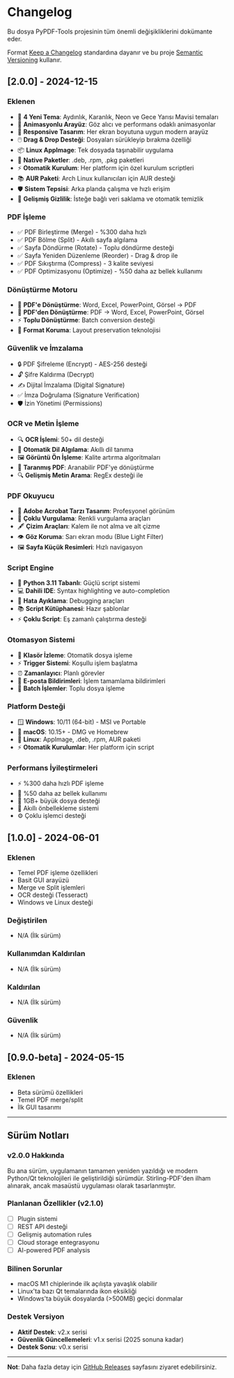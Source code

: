 # Changelog

Bu dosya PyPDF-Tools projesinin tüm önemli değişikliklerini dokümante eder.

Format [Keep a Changelog](https://keepachangelog.com/en/1.0.0/) standardına dayanır ve bu proje [Semantic Versioning](https://semver.org/spec/v2.0.0.html) kullanır.

## [2.0.0] - 2024-12-15

### Eklenen
- 🎨 **4 Yeni Tema**: Aydınlık, Karanlık, Neon ve Gece Yarısı Mavisi temaları
- 🔄 **Animasyonlu Arayüz**: Göz alıcı ve performans odaklı animasyonlar
- 📱 **Responsive Tasarım**: Her ekran boyutuna uygun modern arayüz
- 🖱️ **Drag & Drop Desteği**: Dosyaları sürükleyip bırakma özelliği
- 📦 **Linux AppImage**: Tek dosyada taşınabilir uygulama
- 🐧 **Native Paketler**: .deb, .rpm, .pkg paketleri
- ⚡ **Otomatik Kurulum**: Her platform için özel kurulum scriptleri
- 📚 **AUR Paketi**: Arch Linux kullanıcıları için AUR desteği
- 🛡️ **Sistem Tepsisi**: Arka planda çalışma ve hızlı erişim
- 🔐 **Gelişmiş Gizlilik**: İsteğe bağlı veri saklama ve otomatik temizlik

### PDF İşleme
- ✅ PDF Birleştirme (Merge) - %300 daha hızlı
- ✅ PDF Bölme (Split) - Akıllı sayfa algılama
- ✅ Sayfa Döndürme (Rotate) - Toplu döndürme desteği
- ✅ Sayfa Yeniden Düzenleme (Reorder) - Drag & drop ile
- ✅ PDF Sıkıştırma (Compress) - 3 kalite seviyesi
- ✅ PDF Optimizasyonu (Optimize) - %50 daha az bellek kullanımı

### Dönüştürme Motoru
- 🔄 **PDF'e Dönüştürme**: Word, Excel, PowerPoint, Görsel → PDF
- 🔄 **PDF'den Dönüştürme**: PDF → Word, Excel, PowerPoint, Görsel
- ⚡ **Toplu Dönüştürme**: Batch conversion desteği
- 🎯 **Format Koruma**: Layout preservation teknolojisi

### Güvenlik ve İmzalama
- 🔒 PDF Şifreleme (Encrypt) - AES-256 desteği
- 🔓 Şifre Kaldırma (Decrypt)
- ✍️ Dijital İmzalama (Digital Signature)
- ✅ İmza Doğrulama (Signature Verification)
- 🛡️ İzin Yönetimi (Permissions)

### OCR ve Metin İşleme
- 🔍 **OCR İşlemi**: 50+ dil desteği
- 🤖 **Otomatik Dil Algılama**: Akıllı dil tanıma
- 🖼️ **Görüntü Ön İşleme**: Kalite artırma algoritmaları
- 📝 **Taranmış PDF**: Aranabilir PDF'ye dönüştürme
- 🔍 **Gelişmiş Metin Arama**: RegEx desteği ile

### PDF Okuyucu
- 📖 **Adobe Acrobat Tarzı Tasarım**: Profesyonel görünüm
- 🎨 **Çoklu Vurgulama**: Renkli vurgulama araçları
- 🖋️ **Çizim Araçları**: Kalem ile not alma ve alt çizme
- 👁️ **Göz Koruma**: Sarı ekran modu (Blue Light Filter)
- 🖼️ **Sayfa Küçük Resimleri**: Hızlı navigasyon

### Script Engine
- 🐍 **Python 3.11 Tabanlı**: Güçlü script sistemi
- 💻 **Dahili IDE**: Syntax highlighting ve auto-completion
- 🔧 **Hata Ayıklama**: Debugging araçları
- 📚 **Script Kütüphanesi**: Hazır şablonlar
- ⚡ **Çoklu Script**: Eş zamanlı çalıştırma desteği

### Otomasyon Sistemi
- 📁 **Klasör İzleme**: Otomatik dosya işleme
- ⚡ **Trigger Sistemi**: Koşullu işlem başlatma
- ⏰ **Zamanlayıcı**: Planlı görevler
- 📧 **E-posta Bildirimleri**: İşlem tamamlama bildirimleri
- 🔄 **Batch İşlemler**: Toplu dosya işleme

### Platform Desteği
- 🪟 **Windows**: 10/11 (64-bit) - MSI ve Portable
- 🍎 **macOS**: 10.15+ - DMG ve Homebrew
- 🐧 **Linux**: AppImage, .deb, .rpm, AUR paketi
- ⚡ **Otomatik Kurulumlar**: Her platform için script

### Performans İyileştirmeleri
- ⚡ %300 daha hızlı PDF işleme
- 🧠 %50 daha az bellek kullanımı
- 📁 1GB+ büyük dosya desteği
- 🔄 Akıllı önbellekleme sistemi
- ⚙️ Çoklu işlemci desteği

## [1.0.0] - 2024-06-01

### Eklenen
- Temel PDF işleme özellikleri
- Basit GUI arayüzü
- Merge ve Split işlemleri
- OCR desteği (Tesseract)
- Windows ve Linux desteği

### Değiştirilen
- N/A (İlk sürüm)

### Kullanımdan Kaldırılan
- N/A (İlk sürüm)

### Kaldırılan
- N/A (İlk sürüm)

### Güvenlik
- N/A (İlk sürüm)

## [0.9.0-beta] - 2024-05-15

### Eklenen
- Beta sürümü özellikleri
- Temel PDF merge/split
- İlk GUI tasarımı

---

## Sürüm Notları

### v2.0.0 Hakkında
Bu ana sürüm, uygulamanın tamamen yeniden yazıldığı ve modern Python/Qt teknolojileri ile geliştirildiği sürümdür. Stirling-PDF'den ilham alınarak, ancak masaüstü uygulaması olarak tasarlanmıştır.

### Planlanan Özellikler (v2.1.0)
- [ ] Plugin sistemi
- [ ] REST API desteği
- [ ] Gelişmiş automation rules
- [ ] Cloud storage entegrasyonu
- [ ] AI-powered PDF analysis

### Bilinen Sorunlar
- macOS M1 chiplerinde ilk açılışta yavaşlık olabilir
- Linux'ta bazı Qt temalarında ikon eksikliği
- Windows'ta büyük dosyalarda (>500MB) geçici donmalar

### Destek Versiyon
- **Aktif Destek**: v2.x serisi
- **Güvenlik Güncellemeleri**: v1.x serisi (2025 sonuna kadar)
- **Destek Sonu**: v0.x serisi

---

**Not**: Daha fazla detay için [GitHub Releases](https://github.com/Fatih-Bucaklioglu/PyPDF-Tools/releases) sayfasını ziyaret edebilirsiniz.
